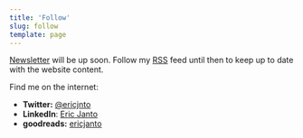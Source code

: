```yaml
---
title: 'Follow'
slug: follow
template: page
---
```


[Newsletter](/newsletter) will be up soon. Follow my [RSS](/rss) feed until then to keep up to date with the website content.

Find me on the internet:

- **Twitter:** [@ericjnto](https://twitter.com/ericjnto)
- **LinkedIn**: [Eric Janto](https://linkedin.com/in/eric-janto/)
- **goodreads:** [ericjanto](https://www.goodreads.com/ericjanto)
